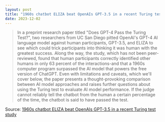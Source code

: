 ```yaml
---
layout: post
title: "1960s chatbot ELIZA beat OpenAIs GPT-3.5 in a recent Turing test study"
date: 2023-12-02
---
```


> In a preprint research paper titled "Does GPT-4 Pass the Turing Test?",
two researchers from UC San Diego pitted OpenAI's GPT-4 AI language model
against human participants, GPT-3.5, and ELIZA to see which could trick
participants into thinking it was human with the greatest success. Along
the way, the study, which has not been peer-reviewed, found that human
participants correctly identified other humans in only 63 percent of the
interactions-and that a 1960s computer program surpassed the AI model that
powers the free version of ChatGPT. Even with limitations and caveats,
which we'll cover below, the paper presents a thought-provoking comparison
between AI model approaches and raises further questions about using the
Turing test to evaluate AI model performance. If the judge cannot reliably
tell the chatbot from the human a certain percentage of the time, the
chatbot is said to have passed the test.

Source: [1960s chatbot ELIZA beat OpenAIs GPT-3.5 in a recent Turing test
study](https://arstechnica.com/?p=1986387)

